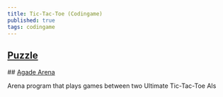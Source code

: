 ```yaml
---
title: Tic-Tac-Toe (Codingame)
published: true
tags: codingame
---
```

## [Puzzle](https://www.codingame.com/multiplayer/bot-programming/tic-tac-toe)


## [Agade Arena](https://github.com/Agade09/CG-UTTT-Arena)

Arena program that plays games between two Ultimate Tic-Tac-Toe AIs



